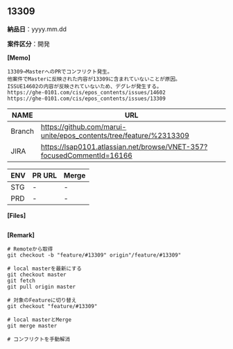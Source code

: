 ## 13309

__納品日__：yyyy.mm.dd

__案件区分__：開発

__[Memo]__
```
13309→MasterへのPRでコンフリクト発生。
他案件でMasterに反映された内容が13309に含まれていないことが原因。
ISSUE14602の内容が反映されていないため、デグレが発生する。
https://ghe-0101.com/cis/epos_contents/issues/14602
https://ghe-0101.com/cis/epos_contents/issues/13309

```

| NAME | URL |
| --- | --- |
| Branch | https://github.com/marui-unite/epos_contents/tree/feature/%2313309 |
| JIRA | https://lsap0101.atlassian.net/browse/VNET-357?focusedCommentId=16166 |


| ENV | PR URL | Merge |
| --- | --- | --- |
| STG| - | - |
| PRD | - | - |


__[Files]__
```
```

__[Remark]__
```
# Remoteから取得
git checkout -b "feature/#13309" origin"/feature/#13309"

# local masterを最新にする
git checkout master
git fetch
git pull origin master

# 対象のFeatureに切り替え
git checkout "feature/#13309"

# local masterとMerge
git merge master

# コンフリクトを手動解消

```